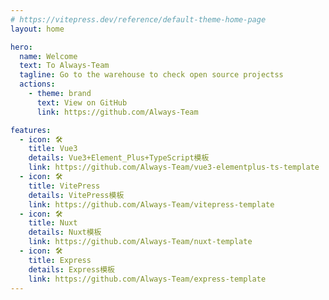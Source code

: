 ```yaml
---
# https://vitepress.dev/reference/default-theme-home-page
layout: home

hero:
  name: Welcome 
  text: To Always-Team
  tagline: Go to the warehouse to check open source projectss
  actions:
    - theme: brand
      text: View on GitHub
      link: https://github.com/Always-Team

features:
  - icon: 🛠️
    title: Vue3
    details: Vue3+Element_Plus+TypeScript模板
    link: https://github.com/Always-Team/vue3-elementplus-ts-template
  - icon: 🛠️
    title: VitePress
    details: VitePress模板
    link: https://github.com/Always-Team/vitepress-template
  - icon: 🛠️
    title: Nuxt
    details: Nuxt模板
    link: https://github.com/Always-Team/nuxt-template
  - icon: 🛠️
    title: Express
    details: Express模板
    link: https://github.com/Always-Team/express-template
---
```


